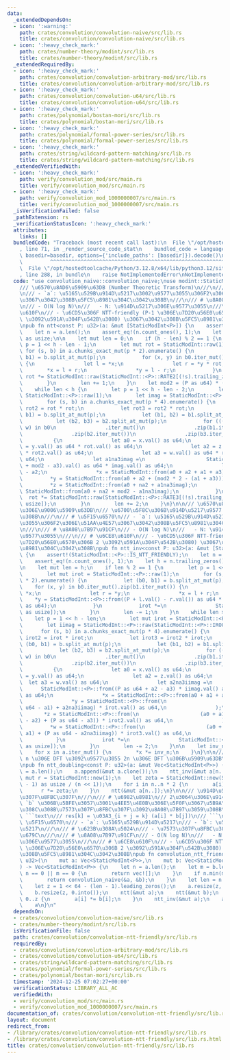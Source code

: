 ```yaml
---
data:
  _extendedDependsOn:
  - icon: ':warning:'
    path: crates/convolution/convolution-naive/src/lib.rs
    title: crates/convolution/convolution-naive/src/lib.rs
  - icon: ':heavy_check_mark:'
    path: crates/number-theory/modint/src/lib.rs
    title: crates/number-theory/modint/src/lib.rs
  _extendedRequiredBy:
  - icon: ':heavy_check_mark:'
    path: crates/convolution/convolution-arbitrary-mod/src/lib.rs
    title: crates/convolution/convolution-arbitrary-mod/src/lib.rs
  - icon: ':heavy_check_mark:'
    path: crates/convolution/convolution-u64/src/lib.rs
    title: crates/convolution/convolution-u64/src/lib.rs
  - icon: ':heavy_check_mark:'
    path: crates/polynomial/bostan-mori/src/lib.rs
    title: crates/polynomial/bostan-mori/src/lib.rs
  - icon: ':heavy_check_mark:'
    path: crates/polynomial/formal-power-series/src/lib.rs
    title: crates/polynomial/formal-power-series/src/lib.rs
  - icon: ':heavy_check_mark:'
    path: crates/string/wildcard-pattern-matching/src/lib.rs
    title: crates/string/wildcard-pattern-matching/src/lib.rs
  _extendedVerifiedWith:
  - icon: ':heavy_check_mark:'
    path: verify/convolution_mod/src/main.rs
    title: verify/convolution_mod/src/main.rs
  - icon: ':heavy_check_mark:'
    path: verify/convolution_mod_1000000007/src/main.rs
    title: verify/convolution_mod_1000000007/src/main.rs
  _isVerificationFailed: false
  _pathExtension: rs
  _verificationStatusIcon: ':heavy_check_mark:'
  attributes:
    links: []
  bundledCode: "Traceback (most recent call last):\n  File \"/opt/hostedtoolcache/Python/3.12.8/x64/lib/python3.12/site-packages/onlinejudge_verify/documentation/build.py\"\
    , line 71, in _render_source_code_stat\n    bundled_code = language.bundle(stat.path,\
    \ basedir=basedir, options={'include_paths': [basedir]}).decode()\n          \
    \         ^^^^^^^^^^^^^^^^^^^^^^^^^^^^^^^^^^^^^^^^^^^^^^^^^^^^^^^^^^^^^^^^^^^^^^^^^^^^^^^^^\n\
    \  File \"/opt/hostedtoolcache/Python/3.12.8/x64/lib/python3.12/site-packages/onlinejudge_verify/languages/rust.py\"\
    , line 288, in bundle\n    raise NotImplementedError\nNotImplementedError\n"
  code: "use convolution_naive::convolution_naive;\nuse modint::StaticModInt;\n\n\
    /// \u6570\u8AD6\u5909\u63DB (Number Theoretic Transform)\n///\n/// # \u5F15\u6570\
    \n/// - `a`: \u5165\u529B\u914D\u5217\u3002\u9577\u3055\u306F2\u306E\u51AA\u4E57\
    \u3067\u3042\u308B\u5FC5\u8981\u304C\u3042\u308B\n///\n/// # \u8A08\u7B97\u91CF\
    \n/// - O(N log N)\n///   - N: \u914D\u5217\u306E\u9577\u3055\n///\n/// # \u6CE8\
    \u610F\n/// - \u6CD5\u306F NTT-friendly (P-1 \u306E\u7D20\u56E0\u6570\u306B 2\
    \ \u3092\u591A\u304F\u542B\u3080) \u3067\u3042\u308B\u5FC5\u8981\u304C\u3042\u308B\
    \npub fn ntt<const P: u32>(a: &mut [StaticModInt<P>]) {\n    assert!(StaticModInt::<P>::IS_NTT_FRIENDLY);\n\
    \    let n = a.len();\n    assert_eq!(n.count_ones(), 1);\n    let h = n.trailing_zeros()\
    \ as usize;\n\n    let mut len = 0;\n    if (h - len) % 2 == 1 {\n        let\
    \ p = 1 << h - len - 1;\n        let mut rot = StaticModInt::raw(1);\n       \
    \ for (s, b) in a.chunks_exact_mut(p * 2).enumerate() {\n            let (b0,\
    \ b1) = b.split_at_mut(p);\n            for (x, y) in b0.iter_mut().zip(b1.iter_mut())\
    \ {\n                let l = *x;\n                let r = *y * rot;\n        \
    \        *x = l + r;\n                *y = l - r;\n            }\n           \
    \ rot *= StaticModInt::raw(StaticModInt::<P>::RATE2[(!s).trailing_zeros() as usize]);\n\
    \        }\n        len += 1;\n    }\n    let mod2 = (P as u64) * (P as u64);\n\
    \    while len < h {\n        let p = 1 << h - len - 2;\n        let mut rot =\
    \ StaticModInt::<P>::raw(1);\n        let imag = StaticModInt::<P>::raw(StaticModInt::<P>::ROOT[2]);\n\
    \        for (s, b) in a.chunks_exact_mut(p * 4).enumerate() {\n            let\
    \ rot2 = rot * rot;\n            let rot3 = rot2 * rot;\n            let (b0,\
    \ b1) = b.split_at_mut(p);\n            let (b1, b2) = b1.split_at_mut(p);\n \
    \           let (b2, b3) = b2.split_at_mut(p);\n            for (((x, y), z),\
    \ w) in b0\n                .iter_mut()\n                .zip(b1.iter_mut())\n\
    \                .zip(b2.iter_mut())\n                .zip(b3.iter_mut())\n  \
    \          {\n                let a0 = x.val() as u64;\n                let a1\
    \ = y.val() as u64 * rot.val() as u64;\n                let a2 = z.val() as u64\
    \ * rot2.val() as u64;\n                let a3 = w.val() as u64 * rot3.val() as\
    \ u64;\n                let a1na3imag =\n                    StaticModInt::<P>::from(a1\
    \ + mod2 - a3).val() as u64 * imag.val() as u64;\n                let na2 = mod2\
    \ - a2;\n                *x = StaticModInt::from(a0 + a2 + a1 + a3);\n       \
    \         *y = StaticModInt::from(a0 + a2 + (mod2 * 2 - (a1 + a3)));\n       \
    \         *z = StaticModInt::from(a0 + na2 + a1na3imag);\n                *w =\
    \ StaticModInt::from(a0 + na2 + mod2 - a1na3imag);\n            }\n          \
    \  rot *= StaticModInt::raw(StaticModInt::<P>::RATE3[(!s).trailing_zeros() as\
    \ usize]);\n        }\n        len += 2;\n    }\n}\n\n/// \u6570\u8AD6\u5909\u63DB\
    \u306E\u9006\u5909\u63DB\n/// \u6700\u5F8C\u306B\u914D\u5217\u9577 N \u3067\u5272\
    \u308B\n///\n/// # \u5F15\u6570\n/// - `a`: \u5165\u529B\u914D\u5217\u3002\u9577\
    \u3055\u306F2\u306E\u51AA\u4E57\u3067\u3042\u308B\u5FC5\u8981\u304C\u3042\u308B\
    \n///\n/// # \u8A08\u7B97\u91CF\n/// - O(N log N)\n///   - N: \u914D\u5217\u306E\
    \u9577\u3055\n///\n/// # \u6CE8\u610F\n/// - \u6CD5\u306F NTT-friendly (P-1 \u306E\
    \u7D20\u56E0\u6570\u306B 2 \u3092\u591A\u304F\u542B\u3080) \u3067\u3042\u308B\u5FC5\
    \u8981\u304C\u3042\u308B\npub fn ntt_inv<const P: u32>(a: &mut [StaticModInt<P>])\
    \ {\n    assert!(StaticModInt::<P>::IS_NTT_FRIENDLY);\n    let n = a.len();\n\
    \    assert_eq!(n.count_ones(), 1);\n    let h = n.trailing_zeros() as usize;\n\
    \n    let mut len = h;\n    if len % 2 == 1 {\n        let p = 1 << h - len;\n\
    \        let mut irot = StaticModInt::<P>::raw(1);\n        for (s, b) in a.chunks_exact_mut(p\
    \ * 2).enumerate() {\n            let (b0, b1) = b.split_at_mut(p);\n        \
    \    for (x, y) in b0.iter_mut().zip(b1.iter_mut()) {\n                let l =\
    \ *x;\n                let r = *y;\n                *x = l + r;\n            \
    \    *y = StaticModInt::<P>::from((P + l.val() - r.val()) as u64 * irot.val()\
    \ as u64);\n            }\n            irot *=\n                StaticModInt::<P>::raw(StaticModInt::<P>::IRATE2[(!s).trailing_zeros()\
    \ as usize]);\n        }\n        len -= 1;\n    }\n    while len > 0 {\n    \
    \    let p = 1 << h - len;\n        let mut irot = StaticModInt::<P>::raw(1);\n\
    \        let iimag = StaticModInt::<P>::raw(StaticModInt::<P>::IROOT[2]);\n  \
    \      for (s, b) in a.chunks_exact_mut(p * 4).enumerate() {\n            let\
    \ irot2 = irot * irot;\n            let irot3 = irot2 * irot;\n            let\
    \ (b0, b1) = b.split_at_mut(p);\n            let (b1, b2) = b1.split_at_mut(p);\n\
    \            let (b2, b3) = b2.split_at_mut(p);\n            for (((x, y), z),\
    \ w) in b0\n                .iter_mut()\n                .zip(b1.iter_mut())\n\
    \                .zip(b2.iter_mut())\n                .zip(b3.iter_mut())\n  \
    \          {\n                let a0 = x.val() as u64;\n                let a1\
    \ = y.val() as u64;\n                let a2 = z.val() as u64;\n              \
    \  let a3 = w.val() as u64;\n                let a2na3iimag =\n              \
    \      StaticModInt::<P>::from((P as u64 + a2 - a3) * iimag.val() as u64).val()\
    \ as u64;\n                *x = StaticModInt::<P>::from(a0 + a1 + a2 + a3);\n\
    \                *y = StaticModInt::<P>::from(\n                    (a0 + (P as\
    \ u64 - a1) + a2na3iimag) * irot.val() as u64,\n                );\n         \
    \       *z = StaticModInt::<P>::from(\n                    (a0 + a1 + (P as u64\
    \ - a2) + (P as u64 - a3)) * irot2.val() as u64,\n                );\n       \
    \         *w = StaticModInt::<P>::from(\n                    (a0 + (P as u64 -\
    \ a1) + (P as u64 - a2na3iimag)) * irot3.val() as u64,\n                );\n \
    \           }\n            irot *=\n                StaticModInt::<P>::raw(StaticModInt::<P>::IRATE3[(!s).trailing_zeros()\
    \ as usize]);\n        }\n        len -= 2;\n    }\n\n    let inv_n = StaticModInt::<P>::new(n).inv();\n\
    \    for x in a.iter_mut() {\n        *x *= inv_n;\n    }\n}\n\n/// \u9577\u3055\
    \ n \u306E DFT \u3092\u9577\u3055 2n \u306E DFT \u306B\u5909\u63DB\u3059\u308B\
    \npub fn ntt_doubling<const P: u32>(a: &mut Vec<StaticModInt<P>>) {\n    let n\
    \ = a.len();\n    a.append(&mut a.clone());\n    ntt_inv(&mut a[n..]);\n    let\
    \ mut r = StaticModInt::new(1);\n    let zeta = StaticModInt::new(StaticModInt::<P>::G).pow((P\
    \ - 1) as usize / (n << 1));\n    for i in n..n * 2 {\n        a[i] *= r;\n  \
    \      r *= zeta;\n    }\n    ntt(&mut a[n..]);\n}\n\n/// \u914D\u5217\u306E\u7573\
    \u307F\u8FBC\u307F\n///\n/// # \u6982\u8981\n/// 2\u3064\u306E\u914D\u5217 `a`,\
    \ `b` \u306B\u5BFE\u3057\u3001\u4EE5\u4E0B\u306E\u5F0F\u3067\u5B9A\u7FA9\u3055\
    \u308C\u308B\u7573\u307F\u8FBC\u307F\u3092\u8A08\u7B97\u3059\u308B\uFF1A\n///\
    \ ```text\n/// res[k] = \u03A3_{i + j = k} (a[i] * b[j])\n/// ```\n///\n/// #\
    \ \u5F15\u6570\n/// - `a`: \u5165\u529B\u914D\u5217\n/// - `b`: \u5165\u529B\u914D\
    \u5217\n///\n/// # \u623B\u308A\u5024\n/// - \u7573\u307F\u8FBC\u307F\u306E\u7D50\
    \u679C\n///\n/// # \u8A08\u7B97\u91CF\n/// - O(N log N)\n///   - N: \u914D\u5217\
    \u306E\u9577\u3055\n///\n/// # \u6CE8\u610F\n/// - \u6CD5\u306F NTT-friendly (P-1\
    \ \u306E\u7D20\u56E0\u6570\u306B 2 \u3092\u591A\u304F\u542B\u3080) \u3067\u3042\
    \u308B\u5FC5\u8981\u304C\u3042\u308B\npub fn convolution_ntt_friendly<const P:\
    \ u32>(\n    mut a: Vec<StaticModInt<P>>,\n    mut b: Vec<StaticModInt<P>>,\n\
    ) -> Vec<StaticModInt<P>> {\n    let n = a.len();\n    let m = b.len();\n    if\
    \ n == 0 || m == 0 {\n        return vec![];\n    }\n    if n.min(m) <= 60 {\n\
    \        return convolution_naive(&a, &b);\n    }\n    let len = n + m - 1;\n\
    \    let z = 1 << 64 - (len - 1).leading_zeros();\n    a.resize(z, 0.into());\n\
    \    b.resize(z, 0.into());\n    ntt(&mut a);\n    ntt(&mut b);\n    for i in\
    \ 0..z {\n        a[i] *= b[i];\n    }\n    ntt_inv(&mut a);\n    a.truncate(len);\n\
    \    a\n}\n"
  dependsOn:
  - crates/convolution/convolution-naive/src/lib.rs
  - crates/number-theory/modint/src/lib.rs
  isVerificationFile: false
  path: crates/convolution/convolution-ntt-friendly/src/lib.rs
  requiredBy:
  - crates/convolution/convolution-arbitrary-mod/src/lib.rs
  - crates/convolution/convolution-u64/src/lib.rs
  - crates/string/wildcard-pattern-matching/src/lib.rs
  - crates/polynomial/formal-power-series/src/lib.rs
  - crates/polynomial/bostan-mori/src/lib.rs
  timestamp: '2024-12-25 07:02:27+00:00'
  verificationStatus: LIBRARY_ALL_AC
  verifiedWith:
  - verify/convolution_mod/src/main.rs
  - verify/convolution_mod_1000000007/src/main.rs
documentation_of: crates/convolution/convolution-ntt-friendly/src/lib.rs
layout: document
redirect_from:
- /library/crates/convolution/convolution-ntt-friendly/src/lib.rs
- /library/crates/convolution/convolution-ntt-friendly/src/lib.rs.html
title: crates/convolution/convolution-ntt-friendly/src/lib.rs
---
```

